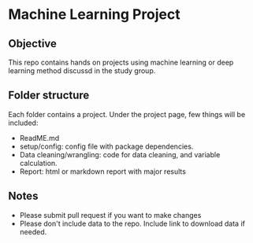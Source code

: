 # Machine Learning Project

## Objective

This repo contains hands on projects using machine learning or deep learning method discussd in the study group. 

## Folder structure

Each folder contains a project. Under the project page, few things will be included:

- ReadME.md
- setup/config: config file with package dependencies.
- Data cleaning/wrangling: code for data cleaning, and variable calculation.
- Report: html or markdown report with major results

## Notes

- Please submit pull request if you want to make changes
- Please don't include data to the repo. Include link to download data if needed.
